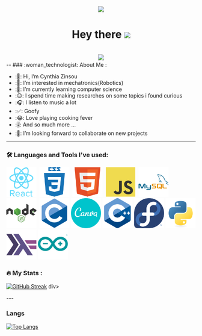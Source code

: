 <div id="header" align="center">
   <img src="https://media.giphy.com/media/v1.Y2lkPTc5MGI3NjExZ2J5bnFveHJrZTRsMTk0cDVjaXZpOWR0Y2d0M3ZpM21hem9zdWx1MCZlcD12MV9pbnRlcm5hbF9naWZfYnlfaWQmY3Q9cw/qT3NpahR7tGnOqqjng/giphy.gif" />
  
<h1>
  Hey there
  <img src="https://media.giphy.com/media/hvRJCLFzcasrR4ia7z/giphy.gif" width="30px"/>
</h1>
  <div id="header" align="right">
  <img src="https://komarev.com/ghpvc/?username=cyndzx02&style=flat-square&color=blue" alt=""/>
</div>

<div align="center">
 <img src="https://media.giphy.com/media/v1.Y2lkPTc5MGI3NjExN2QzbjV1c2gzd3AwcDFxb2d1NTM1ZDZuMmJ6aTdncHBwZGd6eDY0cCZlcD12MV9pbnRlcm5hbF9naWZfYnlfaWQmY3Q9Zw/RbDKaczqWovIugyJmW/giphy.gif"/>
</div>
</div>
 -- 
 ### :woman_technologist: About Me :

- :👋: Hi, I’m Cynthia Zinsou
- :👀: I’m interested in mechatronics(Robotics)
- :🌱: I’m currently learning computer science
- :😉:   I spend time making researches on some topics i found curious
- :🎧:   I listen to music a lot
- :✅:   Goofy
- :😂:   Love playing cooking fever
- :🎚️:  And so much more ...     
- :💞️: I’m looking forward to collaborate on new projects

---

### :hammer_and_wrench: Languages and Tools I've used:
<div>
  <img src="https://github.com/devicons/devicon/blob/master/icons/react/react-original-wordmark.svg" title="React" alt="React" width="80" height="80"/>&nbsp;
  <img src="https://github.com/devicons/devicon/blob/master/icons/css3/css3-plain-wordmark.svg"  title="CSS3" alt="CSS" width="80" height="80"/>&nbsp;
  <img src="https://github.com/devicons/devicon/blob/master/icons/html5/html5-original.svg" title="HTML5" alt="HTML" width="80" height="80"/>&nbsp;
  <img src="https://github.com/devicons/devicon/blob/master/icons/javascript/javascript-original.svg" title="JavaScript" alt="JavaScript" width="80" height="80"/>&nbsp;
  <img src="https://github.com/devicons/devicon/blob/master/icons/mysql/mysql-original-wordmark.svg" title="MySQL"  alt="MySQL" width="80" height="80"/>&nbsp;
  <img src="https://github.com/devicons/devicon/blob/master/icons/nodejs/nodejs-original-wordmark.svg" title="NodeJS" alt="NodeJS" width="80" height="80"/>&nbsp;
  <img src="https://raw.githubusercontent.com/devicons/devicon/6910f0503efdd315c8f9b858234310c06e04d9c0/icons/c/c-original.svg" title="C" **alt="C" width="80" height="80"/>
  <img src="https://raw.githubusercontent.com/devicons/devicon/6910f0503efdd315c8f9b858234310c06e04d9c0/icons/canva/canva-original.svg" title="Canva" **alt="Canva" width="80" height="80"/>
  <img src="https://raw.githubusercontent.com/devicons/devicon/6910f0503efdd315c8f9b858234310c06e04d9c0/icons/cplusplus/cplusplus-original.svg" title="Cplusplus" **alt="Cplusplus" width="80" height="80"/>
  <img src="https://raw.githubusercontent.com/devicons/devicon/6910f0503efdd315c8f9b858234310c06e04d9c0/icons/fedora/fedora-original.svg" title="fedora" **alt="fedora" width="80" height="80"/>
 <img src="https://raw.githubusercontent.com/devicons/devicon/6910f0503efdd315c8f9b858234310c06e04d9c0/icons/python/python-original.svg" title="python" **alt="python" width="80" height="80"/>
 <img src="https://raw.githubusercontent.com/devicons/devicon/6910f0503efdd315c8f9b858234310c06e04d9c0/icons/haskell/haskell-original.svg" title="haskell" **alt="haskell" width="80" height="80"/>
 <img src="https://raw.githubusercontent.com/devicons/devicon/6910f0503efdd315c8f9b858234310c06e04d9c0/icons/arduino/arduino-original.svg" title="arduino" **alt="arduino" width="80" height="80"/>
</div>
<div>

### :fire: My Stats :
[![GitHub Streak](http://github-readme-streak-stats.herokuapp.com?user=cyndzx02&theme=dark&background=000000)](https://git.io/streak-stats)
div>

<div>
   ---
   
   ### Langs
   [![Top Langs](https://github-readme-stats.vercel.app/api/top-langs/?username=cyndzx02&layout=donut)](https://github.com/cyndzx02/github-readme-stats)
   </div>
